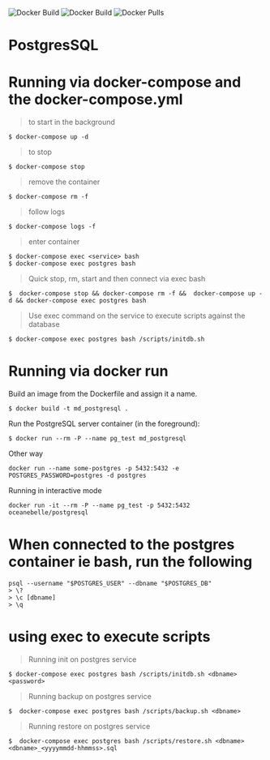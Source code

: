 ![Docker Build](https://img.shields.io/docker/cloud/automated/oceanebelle/postgresql)
![Docker Build](https://img.shields.io/docker/cloud/build/oceanebelle/postgresql)
![Docker Pulls](https://img.shields.io/docker/pulls/oceanebelle/postgresql)


# PostgresSQL

# Running via docker-compose and the docker-compose.yml

> to start in the background
```
$ docker-compose up -d
```

> to stop 
```
$ docker-compose stop
```

> remove the container
```
$ docker-compose rm -f
```
> follow logs
```
$ docker-compose logs -f
```

> enter container
```
$ docker-compose exec <service> bash
$ docker-compose exec postgres bash
```

> Quick stop, rm, start and then connect via exec bash
```
$  docker-compose stop && docker-compose rm -f &&  docker-compose up -d && docker-compose exec postgres bash
```

> Use exec command on the service to execute scripts against the database
```
$ docker-compose exec postgres bash /scripts/initdb.sh
```


# Running via docker run
Build an image from the Dockerfile and assign it a name.
```
$ docker build -t md_postgresql .
```

Run the PostgreSQL server container (in the foreground):
```
$ docker run --rm -P --name pg_test md_postgresql
```

Other way
```
docker run --name some-postgres -p 5432:5432 -e POSTGRES_PASSWORD=postgres -d postgres
```

Running in interactive mode
```
docker run -it --rm -P --name pg_test -p 5432:5432 oceanebelle/postgresql
```

# When connected to the postgres container ie bash, run the following
```
psql --username "$POSTGRES_USER" --dbname "$POSTGRES_DB"
> \?
> \c [dbname]
> \q
```

# using exec to execute scripts

> Running init on postgres service
```
$ docker-compose exec postgres bash /scripts/initdb.sh <dbname> <password>
```
> Running backup on postgres service
```
$  docker-compose exec postgres bash /scripts/backup.sh <dbname>
```
> Running restore on postgres service
```
$  docker-compose exec postgres bash /scripts/restore.sh <dbname> <dbname>_<yyyymmdd-hhmmss>.sql
```
